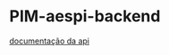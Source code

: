 # PIM-aespi-backend
[documentação da api](https://documenter.getpostman.com/view/12475375/TVewYihB)
